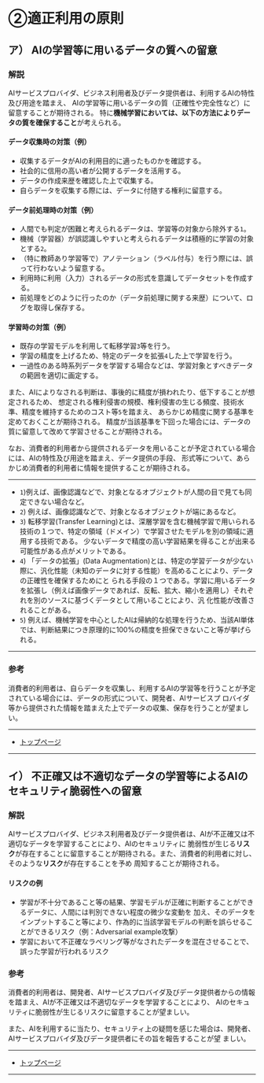 # ②適正利用の原則

<h2 id="a02a">ア） AIの学習等に用いるデータの質への留意</h2>

### 解説

AIサービスプロバイダ、ビジネス利用者及びデータ提供者は、利用するAIの特性及び用途を踏まえ、
AIの学習等に用いるデータの質（正確性や完全性など）に留意することが期待される。
特に**機械学習においては、以下の方法によりデータの質を確保すること**が考えられる。


#### データ収集時の対策（例）
* 収集するデータがAIの利用目的に適ったものかを確認する。
* 社会的に信用の高い者が公開するデータを活用する。
* データの作成来歴を確認した上で収集する。
* 自らデータを収集する際には、データに付随する権利に留意する。

#### データ前処理時の対策（例）
* 人間でも判定が困難と考えられるデータは、学習等の対象から除外する`1`。
* 機械（学習器）が誤認識しやすいと考えられるデータは積極的に学習の対象とする`2`。
* （特に教師あり学習等で）アノテーション（ラベル付与）を行う際には、誤って行わないよう留意する。
* 利用時に利用（入力）されるデータの形式を意識してデータセットを作成する。
* 前処理をどのように行ったのか（データ前処理に関する来歴）について、ログを取得し保存する。

#### 学習時の対策（例）
* 既存の学習モデルを利用して転移学習`3`等を行う。
* 学習の精度を上げるため、特定のデータを拡張`4`した上で学習を行う。
* 一過性のある時系列データを学習する場合などは、学習対象とすべきデータの範囲を適切に画定する。

また、AIによりなされる判断は、事後的に精度が損われたり、低下することが想定されるため、
想定される権利侵害の規模、権利侵害の生じる頻度、技術水準、精度を維持するためのコスト等`5`を踏まえ、
あらかじめ精度に関する基準を定めておくことが期待される。
精度が当該基準を下回った場合には、データの質に留意して改めて学習させることが期待される。

なお、消費者的利用者から提供されるデータを用いることが予定されている場合には、AIの特性及び用途を踏まえ、データ提供の手段、
形式等について、あらかじめ消費者的利用者に情報を提供することが期待される。

----

* `1`)例えば、画像認識などで、対象となるオブジェクトが人間の目で見ても同定できない場合など。
* `2`) 例えば、画像認識などで、対象となるオブジェクトが端にあるなど。
* `3`) 転移学習(Transfer Learning)とは、深層学習を含む機械学習で用いられる技術の１つで、特定の領域（ドメイン）で学習させたモデルを別の領域に適用する技術である。
少ないデータで精度の高い学習結果を得ることが出来る可能性がある点がメリットである。
* `4`) 「データの拡張」(Data Augmentation)とは、特定の学習データが少ない際に、汎化性能（未知のデータに対する性能）を高めることにより、データの正確性を確保するためにと
られる手段の１つである。学習に用いるデータを拡張し（例えば画像データであれば、反転、拡大、縮小を適用し）それぞれを別のソースに基づくデータとして用いることにより、汎
化性能が改善されることがある。
* `5`) 例えば、機械学習を中心としたAIは帰納的な処理を行うため、当該AI単体では、判断結果につき原理的に100%の精度を担保できないこと等が挙げられる。
____

### 参考

消費者的利用者は、自らデータを収集し、利用するAIの学習等を行うことが予定されている場合には、データの形式について、開発者、AIサービスプ
ロバイダ等から提供された情報を踏まえた上でデータの収集、保存を行うことが望ましい。


****************

* [トップページ](../../)

****************


## イ） 不正確又は不適切なデータの学習等によるAIのセキュリティ脆弱性への留意

### 解説

AIサービスプロバイダ、ビジネス利用者及びデータ提供者は、AIが不正確又は不適切なデータを学習することにより、AIのセキュリティに
脆弱性が生じる**リスク**が存在することに留意することが期待される。また、消費者的利用者に対し、そのような**リスク**が存在することを予め
周知することが期待される。

#### リスクの例
* 学習が不十分であること等の結果、学習モデルが正確に判断することができるデータに、人間には判別できない程度の微少な変動を
加え、そのデータをインプットすること等により、作為的に当該学習モデルの判断を誤らせることができるリスク（例：Adversarial
example攻撃）
* 学習において不正確なラベリング等がなされたデータを混在させることで、誤った学習が行われるリスク



### 参考

消費者的利用者は、開発者、AIサービスプロバイダ及びデータ提供者からの情報を踏まえ、AIが不正確又は不適切なデータを学習することにより、
AIのセキュリティに脆弱性が生じるリスクに留意することが望ましい。

また、AIを利用するに当たり、セキュリティ上の疑問を感じた場合は、開発者、AIサービスプロバイダ及びデータ提供者にその旨を報告することが望
ましい。

****************
* [トップページ](../../)
****************
